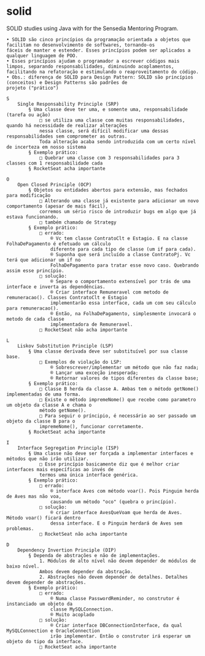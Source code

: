 # solid
SOLID studies using Java with for the Sensedia Mentoring Program.

	• SOLID são cinco princípios da programação orientada a objetos que facilitam no desenvolvimento de softwares, tornando-os 
	fáceis de manter e estender. Esses princípios podem ser aplicados a qualquer linguagem de POO.
	• Esses princípios ajudam o programador a escrever códigos mais limpos, separando responsabilidades, diminuindo acoplamentos, 
	facilitando na refatoração e estimulando o reaproveitamento do código.
	• Obs.: diferença de SOLID para Design Pattern: SOLID são princípios (conceitos) e Design Patterns são padrões de 
	projeto ("prático")
	
	S
		Single Responsability Principle (SRP)
			§ Uma classe deve ter uma, e somente uma, responsabilidade (tarefa ou ação)
				□ se utiliza uma classe com muitas responsabilidades, quando há necessidade de realizar alterações 
				nessa classe, será difícil modificar uma dessas responsabilidades sem comprometer as outras. 
				Toda alteração acaba sendo introduzida com um certo nível de incerteza em nosso sistema
			§ Exemplo prático:
				□ Quebrar uma classe com 3 responsabilidades para 3 classes com 1 responsabilidade cada
			§ RocketSeat acha importante
		
	O
		Open Closed Principle (OCP)
			§ Objetos ou entidades abertos para extensão, mas fechados para modificação
				□ Alterando uma classe já existente para adicionar um novo comportamento (apesar de mais fácil), 
				corremos um sério risco de introduzir bugs em algo que já estava funcionando.
				□ também chamado de Strategy
			§ Exemplo prático:
				□ errado:
					® Vc tem classe ContratoClt e Estagio. E na classe FolhaDePagamento é efetuado um cálculo 
					diferente para cada tipo de classe (um if para cada).
					® Suponha que será incluído a classe ContratoPj. Vc terá que adicionar um if no 
					FolhaDePagamento para tratar esse novo caso. Quebrando assim esse princípio.
				□ solução:
					® Separe o comportamento extensível por trás de uma interface e inverta as dependências.
					® Criar interface Remuneravel com metodo de remuneracao(). Classes ContratoClt e Estagio 
					implementarão essa interface, cada um com seu cálculo para remuneracao().
					® Então, na FolhaDePagamento, simplesmente invocará o metodo de cada classe 
					implementadora de Remuneravel.
				□ RocketSeat não acha importante
					
	L
		Liskov Substitution Principle (LSP)
			§ Uma classe derivada deve ser substituível por sua classe base.
				□ Exemplos de violação do LSP:
					® Sobrescrever/implementar um método que não faz nada;
					® Lançar uma exceção inesperada;
					® Retornar valores de tipos diferentes da classe base;
			§ Exemplo prático:
				□ Classe B herda da classe A. Ambas tem o método getNome() implementadas de uma forma.
				□ Existe o método impremeNome() que recebe como parametro um objeto da classe A e chama o 
				método getNome().
				□ Para seguir o príncipio, é necessário ao ser passado um objeto da classe B para o 
				impremeNome(), funcionar corretamente.
			§ RocketSeat acha importante
	
	I
		Interface Segregation Principle (ISP)
			§ Uma classe não deve ser forçada a implementar interfaces e métodos que não irão utilizar.
				□ Esse princípio basicamente diz que é melhor criar interfaces mais específicas ao invés de 
				termos uma única interface genérica.
			§ Exemplo prático:
				□ errado:
					® interface Aves com método voar(). Pois Pinguim herda de Aves mas não voa, 
					causando um método "oco" (quebra o princípio).
				□ solução:
					® criar interface AvesQueVoam que herda de Aves. Método voar() ficará dentro 
					dessa interface. E o Pinguim herdará de Aves sem problemas.
				□ RocketSeat não acha importante
		
	D
		Dependency Invertion Principle (DIP)
			§ Dependa de abstrações e não de implementações.
				1. Módulos de alto nível não devem depender de módulos de baixo nível. 
				Ambos devem depender da abstração.
				2. Abstrações não devem depender de detalhes. Detalhes devem depender de abstrações.
			§ Exemplo prático:
				□ errado:
					® Numa classe PasswordReminder, no construtor é instanciado um objeto da 
					classe MySQLConnection.
					® Muito acoplado
				□ solução:
					® Criar interface DBConnectionInterface, da qual MySQLConnection e OracleConnection 
					irão implementar. Então o construtor irá esperar um objeto do tipo da interface.
				□ RocketSeat acha importante
